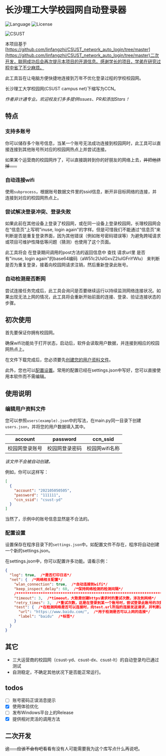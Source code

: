 # 长沙理工大学校园网自动登录器
![Language](https://img.shields.io/github/languages/top/jensentsts/csust-campus-net) ![License](https://img.shields.io/github/license/jensentsts/csust-campus-net) 

![CSUST](https://bkimg.cdn.bcebos.com/pic/d8f9d72a6059252df4af0a753b9b033b5bb5b902?x-bce-process=image/resize,m_lfit,w_536,limit_1/quality,Q_70)

本项目基于[https://github.com/linfangzhi/CSUST_network_auto_login/tree/master](https://github.com/linfangzhi/CSUST_network_auto_login/tree/master)二次开发，联网成功后会再次提示本项目的开源信息。感谢学长的项目，学弟在研究过程中省了不少麻烦。

此工具旨在让电脑方便快捷地连接到万年不优化登录过程的学校校园网。

长沙理工大学校园网(CSUST campus net)下缩写为CCN。

*作者非计通专业。欢迎校友们多多提供Issues、PR和添加Stars！*

## 特点

### 支持多账号

你可以储存多个账号信息，当某一个账号无法成功连接到校园网时，此工具可以直接连接到其他账号所对应的校园网热点上并尝试连接。

如果某个运营商的校园网炸了，可以直接跳转到你的好朋友的网络上去，~~并把他挤掉……~~

### 自动连接wifi

使用`subprocess`，根据账号数据文件里的ssid信息，断开非目标网络的连接，并连接到对应的校园网热点上。

### 尝试解决登录冲突、登录失败

如果此前在其他设备上登录了校园网，或在同一设备上登录校园网，长理校园网会在“信息页”上写明"inuse, login again"的字样。但是可惜我们不能通过“信息页”来判断是否是重复登录界面，因为其他错误（例如账号密码错误等）为避免跨域请求或项目可维护性降低等问题（猜测）也使用了这个页面。

此工具将会 在登录期间调用的post方法的返回信息中 查找 请求url里 是否有"inuse, login again"的base64编码（aW51c2UsIGxvZ2luIGFnYWlu） 来判断是否为重复登录，接着向校园网请求注销，然后重新登录此账号。

### 自动检测是否断网
尝试连接任务完成后，此工具会询问是否要继续运行以持续监测网络连接状况。如果出现无法上网的情况，此工具将会重新开始前面的连接、登录、验证连接状态的步骤。

## 初次使用

首先要保证你拥有校园网。

确保wifi功能处于打开状态，启动后，软件会读取用户数据，并连接到相应的校园网热点上。

在文件下载完成后，您必须要先[创建您的用户资料文件](#编辑用户资料文件)。

此外，您也可以[配置设置](#配置设置)。常用的配置已经在settings.json中写好，您可以直接使用本软件而不需编辑。

## 使用说明

### 编辑用户资料文件

您可以参照`users(example).json`中的写法，在main.py同一目录下创建`users.json`，并将您的用户数据填入其中。

| account | password | ccn_ssid  |
|---------|----------|-----------|
| 校园网登录账号 | 校园网登录密码  | 校园网wifi名称 |

*该文件不会被自动创建。*

例如，你可以这样写：

```json
[
  {
    "account": "202105050505",
    "password": "111111",
    "ccn_ssid": "csust-yd"
  }
]
```

当然了，示例中的账号信息显然是不合法的。

### 配置设置

设置保存在程序目录下的`settings.json`中。如配置文件不存在，程序将自动创建一个新的settings.json。

在settings.json中，你可以配置许多功能。请看示例：

```json
{
  "log": true,  /*是否打印日志*/
  "net": {  /*网络相关配置*/
    "wlan_connection": true,  /*自动连接到wifi*/
    "keep_inspect_delay": 60,  /*保持网络检测的检测间隔*/
    /*******************************************************************************/
    "timeout": 3,  /*timeout，大致是创建https请求时的重试次数，涉及到网络*/
    "retry_times": 3,  /*重试次数，这是在登录到某一个账号时，尝试登录此账号的次数，与网络无直接关系*/
    "test": {  /*在检测网络是否可以连接时，向test.url所指的连接发送请求，并判断返回信息中是否包含了test.label*/
      "url": "https://www.baidu.com/",  /*用于检测是否可以上网的连接*/
      "label": "baidu"  /*标签*/
    }
  }
}
```

## 其它

- 三大运营商的校园网（csust-yd、csust-dx、csust-lt）的自动登录均已通过测试
- 自测稳定，不确定其他状况下是否能正常运行。

## todos

- [ ] 账号密码正误消息提示
- [x] 使用体验优化
- [ ] 发布Windows平台上的Release
- [x] 提供相对灵活的调用方法

## 二次开发

~~这……应该不会有吧~~看看有没有人可能需要我为这个库写点什么再说吧。
